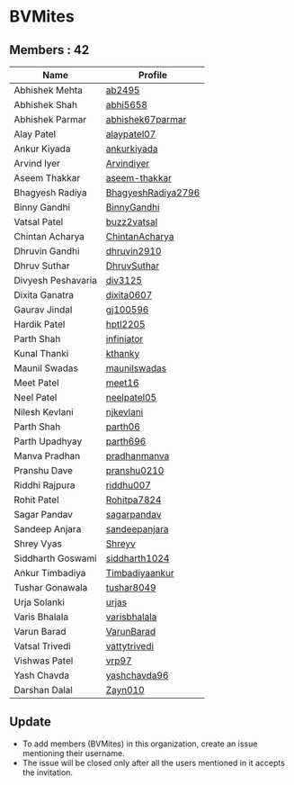 BVMites
=======


Members : 42
------------


| Name                | Profile                                                     |
| ------------------- | ----------------------------------------------------------- |
| Abhishek Mehta      | [ab2495](https://github.com/ab2495)                         |
| Abhishek Shah       | [abhi5658](https://github.com/abhi5658)                     |
| Abhishek Parmar     | [abhishek67parmar](https://github.com/abhishek67parmar)     |
| Alay Patel          | [alaypatel07](https://github.com/alaypatel07)               |
| Ankur Kiyada        | [ankurkiyada](https://github.com/ankurkiyada)               |
| Arvind Iyer         | [Arvindiyer](https://github.com/arvindiyer)                 |
| Aseem Thakkar       | [aseem-thakkar](https://github.com/aseem-thakkar)           |
| Bhagyesh Radiya     | [BhagyeshRadiya2796](https://github.com/BhagyeshRadiya2796) |
| Binny Gandhi        | [BinnyGandhi](https://github.com/BinnyGandhi)               |
| Vatsal Patel        | [buzz2vatsal](https://github.com/buzz2vatsal)               |
| Chintan Acharya     | [ChintanAcharya](https://github.com/ChintanAcharya)         |
| Dhruvin Gandhi      | [dhruvin2910](https://github.com/dhruvin2910)               |
| Dhruv Suthar        | [DhruvSuthar](https://github.com/DhruvSuthar)               |
| Divyesh Peshavaria  | [div3125](https://github.com/div3125)                       |
| Dixita Ganatra      | [dixita0607](https://github.com/dixita0607)                 |
| Gaurav Jindal       | [gj100596](https://github.com/gj100596)                     |
| Hardik Patel        | [hptl2205](https://github.com/hptl2205)                     |
| Parth Shah          | [infiniator](https://github.com/infiniator)                 |
| Kunal Thanki        | [kthanky](https://github.com/kthanky)                       |
| Maunil Swadas       | [maunilswadas](https://github.com/maunilswadas)             |
| Meet Patel          | [meet16](https://github.com/meet16)                         |
| Neel Patel          | [neelpatel05](https://github.com/neelpatel05)               |
| Nilesh Kevlani      | [njkevlani](https://github.com/njkevlani)                   |
| Parth Shah          | [parth06](https://github.com/parth06)                       |
| Parth Upadhyay      | [parth696](https://github.com/parth696)                     |
| Manva Pradhan       | [pradhanmanva](https://github.com/pradhanmanva)             |
| Pranshu Dave        | [pranshu0210](https://github.com/pranshu0210)               |
| Riddhi Rajpura      | [riddhu007](https://github.com/riddhu007)                   |
| Rohit Patel         | [Rohitpa7824](https://github.com/Rohitpa7824)               |
| Sagar Pandav        | [sagarpandav](https://github.com/sagarpandav)               |
| Sandeep Anjara      | [sandeepanjara](https://github.com/sandeepanjara)           |
| Shrey Vyas          | [Shreyv](https://github.com/Shreyv)                         |
| Siddharth Goswami   | [siddharth1024](https://github.com/siddharth1024)           |
| Ankur Timbadiya     | [Timbadiyaankur](https://github.com/Timbadiyaankur)         |
| Tushar Gonawala     | [tushar8049](https://github.com/tushar8049)                 |
| Urja Solanki        | [urjas](https://github.com/urjas)                           |
| Varis Bhalala       | [varisbhalala](https://github.com/varisbhalala)             |
| Varun Barad         | [VarunBarad](https://github.com/VarunBarad)                 |
| Vatsal Trivedi      | [vattytrivedi](https://github.com/vattytrivedi)             |
| Vishwas Patel       | [vrp97](https://github.com/vrp97)                           |
| Yash Chavda         | [yashchavda96](https://github.com/yashchavda96)             |
| Darshan Dalal       | [Zayn010](https://github.com/Zayn010)                       |


Update
------

- To add members (BVMites) in this organization, create an issue mentioning their username.
- The issue will be closed only after all the users mentioned in it accepts the invitation.
